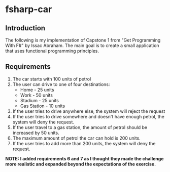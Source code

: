# fsharp-car

## Introduction

The following is my implementation of Capstone 1 from "Get Programming With F#" by Issac Abraham. The main goal is to create a small application that uses functional programming principles.

## Requirements

1. The car starts with 100 units of petrol
2. The user can drive to one of four destinations:
    - Home - 25 units
    - Work - 50 units
    - Stadium - 25 units
    - Gas Station - 10 units
3. If the user tries to drive anywhere else, the system will reject the request
4. If the user tries to drive somewhere and doesn't have enough petrol, the system will deny the request.
5. If the user travel to a gas station, the amount of petrol should be increased by 50 units.
6. The maximum amount of petrol the car can hold is 200 units.
7. If the user tries to add more than 200 units, the system will deny the request.

**NOTE: I added requirements 6 and 7 as I thought they made the challenge more realistic and expanded beyond the expectations of the exercise.**